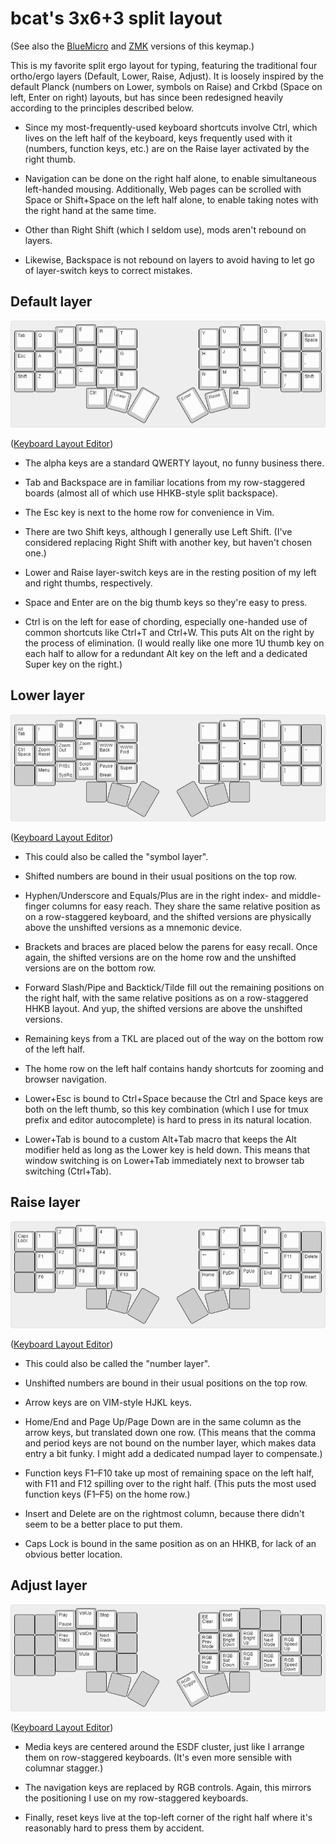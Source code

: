 # bcat's 3x6+3 split layout

(See also the
[BlueMicro](https://github.com/jpconstantineau/BlueMicro_BLE/tree/master/firmware/keyboards/crkbd/keymaps/bcat)
and [ZMK](https://github.com/bcat/zmk-config/blob/master/config/corne.keymap)
versions of this keymap.)

This is my favorite split ergo layout for typing, featuring the traditional four
ortho/ergo layers (Default, Lower, Raise, Adjust). It is loosely inspired by the
default Planck (numbers on Lower, symbols on Raise) and Crkbd (Space on left,
Enter on right) layouts, but has since been redesigned heavily according to the
principles described below.

* Since my most-frequently-used keyboard shortcuts involve Ctrl, which lives on
  the left half of the keyboard, keys frequently used with it (numbers, function
  keys, etc.) are on the Raise layer activated by the right thumb.

* Navigation can be done on the right half alone, to enable simultaneous
  left-handed mousing. Additionally, Web pages can be scrolled with Space or
  Shift+Space on the left half alone, to enable taking notes with the right hand
  at the same time.

* Other than Right Shift (which I seldom use), mods aren't rebound on layers.

* Likewise, Backspace is not rebound on layers to avoid having to let go of
  layer-switch keys to correct mistakes.

## Default layer

![Layout](layer_default.png)

([Keyboard Layout
Editor](http://www.keyboard-layout-editor.com/#/gists/08d9827d916662a9414f48805aa895a5))

* The alpha keys are a standard QWERTY layout, no funny business there.

* Tab and Backspace are in familiar locations from my row-staggered boards
  (almost all of which use HHKB-style split backspace).

* The Esc key is next to the home row for convenience in Vim.

* There are two Shift keys, although I generally use Left Shift. (I've
  considered replacing Right Shift with another key, but haven't chosen one.)

* Lower and Raise layer-switch keys are in the resting position of my left and
  right thumbs, respectively.

* Space and Enter are on the big thumb keys so they're easy to press.

* Ctrl is on the left for ease of chording, especially one-handed use of common
  shortcuts like Ctrl+T and Ctrl+W. This puts Alt on the right by the process of
  elimination. (I would really like one more 1U thumb key on each half to allow
  for a redundant Alt key on the left and a dedicated Super key on the right.)

## Lower layer

![Layout](layer_lower.png)

([Keyboard Layout
Editor](http://www.keyboard-layout-editor.com/#/gists/c3fba5eaa2cd70fdfbdbc0f9e34d3bc0))

* This could also be called the "symbol layer".

* Shifted numbers are bound in their usual positions on the top row.

* Hyphen/Underscore and Equals/Plus are in the right index- and middle-finger
  columns for easy reach. They share the same relative position as on a
  row-staggered keyboard, and the shifted versions are physically above the
  unshifted versions as a mnemonic device.

* Brackets and braces are placed below the parens for easy recall. Once again,
  the shifted versions are on the home row and the unshifted versions are on the
  bottom row.

* Forward Slash/Pipe and Backtick/Tilde fill out the remaining positions on the
  right half, with the same relative positions as on a row-staggered HHKB
  layout. And yup, the shifted versions are above the unshifted versions.

* Remaining keys from a TKL are placed out of the way on the bottom row of the
  left half.

* The home row on the left half contains handy shortcuts for zooming and browser
  navigation.

* Lower+Esc is bound to Ctrl+Space because the Ctrl and Space keys are both on
  the left thumb, so this key combination (which I use for tmux prefix and
  editor autocomplete) is hard to press in its natural location.

* Lower+Tab is bound to a custom Alt+Tab macro that keeps the Alt modifier held
  as long as the Lower key is held down. This means that window switching is on
  Lower+Tab immediately next to browser tab switching (Ctrl+Tab).

## Raise layer

![Layout](layer_raise.png)

([Keyboard Layout
Editor](http://www.keyboard-layout-editor.com/#/gists/08b44355d4ca85d294bad9e2821f91d7))

* This could also be called the "number layer".

* Unshifted numbers are bound in their usual positions on the top row.

* Arrow keys are on VIM-style HJKL keys.

* Home/End and Page Up/Page Down are in the same column as the arrow keys, but
  translated down one row. (This means that the comma and period keys are not
  bound on the number layer, which makes data entry a bit funky. I might add a
  dedicated numpad layer to compensate.)

* Function keys F1–F10 take up most of remaining space on the left half, with
  F11 and F12 spilling over to the right half. (This puts the most used function
  keys (F1–F5) on the home row.)

* Insert and Delete are on the rightmost column, because there didn't seem to be
  a better place to put them.

* Caps Lock is bound in the same position as on an HHKB, for lack of an obvious
  better location.

## Adjust layer

![Layout](layer_adjust.png)

([Keyboard Layout
Editor](http://www.keyboard-layout-editor.com/#/gists/77e7572e077b36a23eb2086017e16fee))

* Media keys are centered around the ESDF cluster, just like I arrange them on
  row-staggered keyboards. (It's even more sensible with columnar stagger.)

* The navigation keys are replaced by RGB controls. Again, this mirrors the
  positioning I use on my row-staggered keyboards.

* Finally, reset keys live at the top-left corner of the right half where it's
  reasonably hard to press them by accident.
